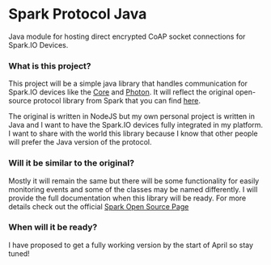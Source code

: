 Spark Protocol Java
===================

Java module for hosting direct encrypted CoAP socket connections for Spark.IO Devices.

### What is this project?
This project will be a simple java library that handles communication for Spark.IO devices like the [Core](https://store.spark.io/?product=spark-core) and [Photon](https://store.spark.io/?product=spark-photon). 
It will reflect the original open-source protocol library from Spark that you can find [here](https://github.com/spark/spark-protocol). 

The original is written in NodeJS but my own personal project is written in Java and I want to have the Spark.IO devices fully integrated in my platform. I want to share with the world this library because I know that other people will prefer the Java version of the protocol.

### Will it be similar to the original?
Mostly it will remain the same but there will be some functionality for easily monitoring events and some of the classes may be named differently. I will provide the full documentation when this library will be ready.
For more details check out the official [Spark Open Source Page](http://spark.github.io/)

### When will it be ready?
I have proposed to get a fully working version by the start of April so stay tuned!